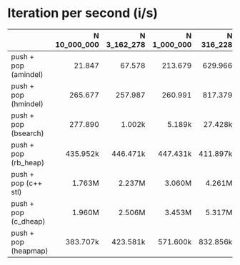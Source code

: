 # Iteration per second (i/s)

|                      |N 10_000_000|N 3_162_278|N 1_000_000|N 316_228|N 100_000|N 31_623|N 10_000|  N 3162|  N 1000|   N 316|   N 100|    N 32|    N 10|
|:---------------------|-----------:|----------:|----------:|--------:|--------:|-------:|-------:|-------:|-------:|-------:|-------:|-------:|-------:|
|push + pop (amindel)  |      21.847|     67.578|    213.679|  629.966|   1.955k|  6.261k| 18.680k| 58.827k|210.029k|648.549k|  1.489M|  2.500M|  2.950M|
|push + pop (hmindel)  |     265.677|    257.987|    260.991|  817.379|   2.413k|  6.994k| 20.951k| 52.265k|174.192k|451.337k|  1.193M|  1.809M|  2.260M|
|push + pop (bsearch)  |     277.890|     1.002k|     5.189k|  27.428k|  96.148k|354.945k|779.477k|  1.469M|  1.892M|  2.110M|  2.679M|  3.108M|  3.928M|
|push + pop (rb_heap)  |    435.952k|   446.471k|   447.431k| 411.897k| 465.383k|490.704k|517.807k|577.083k|686.936k|773.094k|991.538k|  1.181M|  1.683M|
|push + pop (c++ stl)  |      1.763M|     2.237M|     3.060M|   4.261M|   5.072M|  5.984M|  6.101M|  6.544M|  6.888M|  7.304M|  7.660M|  7.986M|  8.483M|
|push + pop (c_dheap)  |      1.960M|     2.506M|     3.453M|   5.317M|   5.604M|  6.728M|  6.807M|  7.182M|  8.782M|  8.963M|  7.952M|  9.370M| 10.805M|
|push + pop (heapmap)  |    383.707k|   423.581k|   571.600k| 832.856k|   1.276M|  1.820M|  2.191M|  2.288M|  2.622M|  2.684M|  3.038M|  3.253M|  3.969M|
